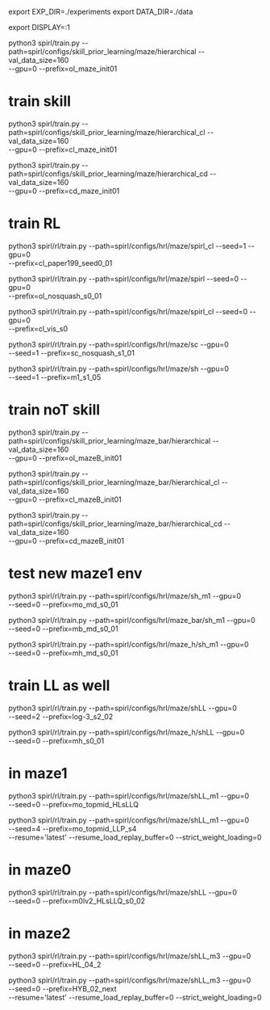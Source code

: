 

export EXP_DIR=./experiments
export DATA_DIR=./data

export DISPLAY=:1

python3 spirl/train.py --path=spirl/configs/skill_prior_learning/maze/hierarchical --val_data_size=160 \
--gpu=0 --prefix=ol_maze_init01


# train skill
python3 spirl/train.py --path=spirl/configs/skill_prior_learning/maze/hierarchical_cl --val_data_size=160 \
--gpu=0 --prefix=cl_maze_init01

python3 spirl/train.py --path=spirl/configs/skill_prior_learning/maze/hierarchical_cd --val_data_size=160 \
--gpu=0 --prefix=cd_maze_init01


# train RL
python3 spirl/rl/train.py --path=spirl/configs/hrl/maze/spirl_cl --seed=1 --gpu=0 \
--prefix=cl_paper199_seed0_01

python3 spirl/rl/train.py --path=spirl/configs/hrl/maze/spirl --seed=0 --gpu=0 \
--prefix=ol_nosquash_s0_01

python3 spirl/rl/train.py --path=spirl/configs/hrl/maze/spirl_cl --seed=0 --gpu=0 \
--prefix=cl_vis_s0

python3 spirl/rl/train.py --path=spirl/configs/hrl/maze/sc  --gpu=0 \
--seed=1 --prefix=sc_nosquash_s1_01

python3 spirl/rl/train.py --path=spirl/configs/hrl/maze/sh  --gpu=0 \
--seed=1 --prefix=m1_s1_05

# train noT skill

python3 spirl/train.py --path=spirl/configs/skill_prior_learning/maze_bar/hierarchical --val_data_size=160 \
--gpu=0 --prefix=ol_mazeB_init01

python3 spirl/train.py --path=spirl/configs/skill_prior_learning/maze_bar/hierarchical_cl --val_data_size=160 \
--gpu=0 --prefix=cl_mazeB_init01

python3 spirl/train.py --path=spirl/configs/skill_prior_learning/maze_bar/hierarchical_cd --val_data_size=160 \
--gpu=0 --prefix=cd_mazeB_init01


# test new maze1 env
python3 spirl/rl/train.py --path=spirl/configs/hrl/maze/sh_m1  --gpu=0 \
--seed=0 --prefix=mo_md_s0_01

python3 spirl/rl/train.py --path=spirl/configs/hrl/maze_bar/sh_m1  --gpu=0 \
--seed=0 --prefix=mb_md_s0_01

python3 spirl/rl/train.py --path=spirl/configs/hrl/maze_h/sh_m1  --gpu=0 \
--seed=0 --prefix=mh_md_s0_01

# train LL as well
python3 spirl/rl/train.py --path=spirl/configs/hrl/maze/shLL  --gpu=0 \
--seed=2 --prefix=log-3_s2_02

python3 spirl/rl/train.py --path=spirl/configs/hrl/maze_h/shLL  --gpu=0 \
--seed=0 --prefix=mh_s0_01

# in maze1

python3 spirl/rl/train.py --path=spirl/configs/hrl/maze/shLL_m1  --gpu=0 \
--seed=0 --prefix=mo_topmid_HLsLLQ

python3 spirl/rl/train.py --path=spirl/configs/hrl/maze/shLL_m1  --gpu=0 \
--seed=4 --prefix=mo_topmid_LLP_s4 \
--resume='latest' --resume_load_replay_buffer=0 --strict_weight_loading=0


# in maze0
python3 spirl/rl/train.py --path=spirl/configs/hrl/maze/shLL  --gpu=0 \
--seed=0 --prefix=m0lv2_HLsLLQ_s0_02

# in maze2
python3 spirl/rl/train.py --path=spirl/configs/hrl/maze/shLL_m3  --gpu=0 \
--seed=0 --prefix=HL_04_2

python3 spirl/rl/train.py --path=spirl/configs/hrl/maze/shLL_m3  --gpu=0 \
--seed=0 --prefix=HYB_02_next \
--resume='latest' --resume_load_replay_buffer=0 --strict_weight_loading=0